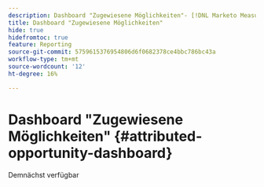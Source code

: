 ```yaml
---
description: Dashboard "Zugewiesene Möglichkeiten"- [!DNL Marketo Measure] - Produkt
title: Dashboard "Zugewiesene Möglichkeiten"
hide: true
hidefromtoc: true
feature: Reporting
source-git-commit: 5759615376954806d6f0682378ce4bbc786bc43a
workflow-type: tm+mt
source-wordcount: '12'
ht-degree: 16%

---
```


# Dashboard &quot;Zugewiesene Möglichkeiten&quot; {#attributed-opportunity-dashboard}

Demnächst verfügbar
